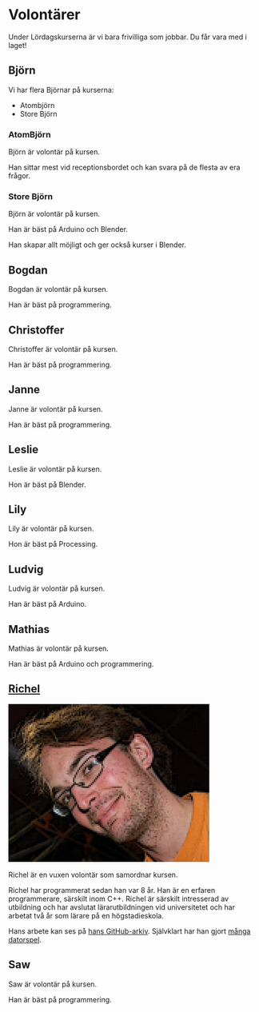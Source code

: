 # Volontärer

Under Lördagskurserna är vi bara frivilliga som jobbar.
Du får vara med i laget!

## Björn

Vi har flera Björnar på kurserna:

- Atombjörn
- Store Björn

### AtomBjörn

Björn är volontär på kursen.

Han sittar mest vid receptionsbordet
och kan svara på de flesta av era frågor.

### Store Björn

Björn är volontär på kursen.

Han är bäst på Arduino och Blender.

Han skapar allt möjligt och ger också kurser i Blender.

## Bogdan

Bogdan är volontär på kursen.

Han är bäst på programmering.

## Christoffer

Christoffer är volontär på kursen.

Han är bäst på programmering.

## Janne

Janne är volontär på kursen.

Han är bäst på programmering.

## Leslie

Leslie är volontär på kursen.

Hon är bäst på Blender.

## Lily

Lily är volontär på kursen.

Hon är bäst på Processing.

## Ludvig

Ludvig är volontär på kursen.

Han är bäst på Arduino.

## Mathias

Mathias är volontär på kursen.

Han är bäst på Arduino och programmering.

## [Richel](https://github.com/richelbilderbeek)

![Richel](pics/richelbilderbeek.png)

Richel är en vuxen volontär som samordnar kursen.

Richel har programmerat sedan han var 8 år.
Han är en erfaren programmerare, särskilt inom C++.
Richel är särskilt intresserad av utbildning och har
avslutat lärarutbildningen vid universitetet och har arbetat två år som
lärare på en högstadieskola.

Hans arbete kan ses på
[hans GitHub-arkiv](https://github.com/richelbilderbeek?tab=repositories).
Självklart har han gjort [många datorspel](https://github.com/richelbilderbeek/games).

## Saw

Saw är volontär på kursen.

Han är bäst på programmering.
